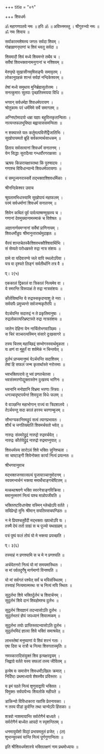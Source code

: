 +++
title = "०१"

+++
शिवधर्मः  
  
ॐ महागणपतये नमः ॥ हरिः ॐ ॥ अविघ्नमस्तु । श्रीगुरुभ्यो नमः ॥   
ॐ नमः शिवाय ॥  
  
सर्वाकारमशेषस्य जगतः सर्वदा शिवम् ।  
गोब्राह्मणनृपाणां च शिवं भवतु सर्वदा ॥  
  
शिवमादौ शिवं मध्ये शिवमन्ते तथैव च ।  
सर्वेषां शिवभक्तानामनुगानां च नश्शिवम् ॥  
  
मेरुपृष्ठे सुखासीनमृषिसङ्घैः समावृतम् ।  
लोकानुग्रहकं शान्तं सर्वज्ञं नन्दिकेश्वरम् ॥  
  
तेषां मध्ये समुथाय मुनिर्ब्रह्मसुतोत्तमः ।  
सनत्कुमारः सुतपाः पृच्छतिस्मयया विधि ॥  
  
भगवन् सर्वधर्मज्ञ शिवधर्मपरायण ।  
श्रोतुकामः परं धर्ममिमे सर्वे समागतम् ॥  
  
अग्निष्टोमादयो धम्रा यज्ञाः बहुवित्तकृतान्विताः ।  
नात्यन्तफलभूयिष्ठा बह्वायाससमन्विताः ॥  
  
न शक्यास्ते यतः कर्तुमल्पवित्तैर्द्विजातिभिः ।  
सुखोपायमतो ब्रूहि सर्वकामार्थसाधकम् ॥  
  
हिताय सर्वसत्वानां शिवधर्मं सनातनम् ।  
येन सिद्धाः सुरादैत्या गन्धर्वोरगराक्षसाः ॥  
  
ऋषयः किन्नरायक्षास्तथा किं पुरुषादयः ।  
गणाश्च विविधान्यान्ये शिवधर्मपरायणाः ॥  
  
यं सम्पूज्यनरास्सर्वे तद्भक्ताश्शिवधर्मिकाः ।  
  
श्रीनन्दिकेश्वर उवाच  
  
श्रूयतामभिधास्यामि सुखोपायं महाफलम् ।  
परमं सर्वधर्माणां शिवधर्मं सनातनम् ॥  
  
शिवेन कथितं पूर्व पार्वत्याष्षण्मुखस्य च ।  
गणानां देवमुख्यानामस्माकं च विशेषतः ॥  
  
अज्ञानार्णवमग्नानां सर्वेषां प्राणिनायम् ।  
शिवधर्मोडुपः श्रीमानुत्तारार्थमुदाहृतः ॥  
  
यैरयं शान्तचेतस्कैश्शिवभक्तैश्शिवार्थिभिः ।  
सं सेव्यते परोधम्रस्ते रुद्रा नात्र संशयः ॥  
  
ग्रामे वा यदिवारण्ये जले वापि स्थलोऽपिवा ।  
यत्र वा दृश्यते लिङ्गं सर्वतीर्थानि तत्र वै ॥  
  
प्। २(५)  
  
एककालं द्विकालं वा त्रिकालं नित्यमेव वा ।  
ये स्मरन्ति विरूपाक्षं ते रुद्रा नात्रसंशयः ॥  
  
कीर्तयिष्यन्ति ये रुद्रास्सकृदप्याशु ते नराः ।  
सर्वपापैः प्रमुच्यन्ते सर्वजन्मकृतैरपि ॥  
  
येऽर्चयन्ति सदारुद्रं न ते प्रकृतिमानुषाः ।  
रुद्रलोकात्परिभ्रष्टास्ते रुद्रा नात्रसंशयः ॥  
  
जातेन देहिना येन नार्चितोभगवाञ्छिवः ।  
स चिरं सञ्चरत्यस्मिन् संसारे दुःखसागरे ॥  
  
तस्य चित्तम् महाच्छिद्रं सम्भोगस्स्वार्थमूकता ।  
यः क्षणं वा मुहूर्तं वा शर्वमेकं न चिन्तयेत् ॥  
  
दुर्लभं प्राप्यमानुष्यं येऽर्चयन्ति सदाशिवम् ।  
तेषां हि सफलं जन्म कृतार्थास्ते नरोत्तमाः ॥  
  
भवभक्तिपराये तु भवं प्रणतचेतसा ।  
भवसंस्मरणोद्युक्तास्तेन दुःखस्य भागिनः ॥  
  
भवनानि मनोज्ञानि विभ्रमा भरणाः स्त्रियः ।  
धनञ्चादृष्टपर्यन्तं शिवपूजा विधेः फलम् ॥  
  
ये वाञ्छन्ति महाभोगान् राज्यं वा त्रिदशालये ।  
तेऽर्चयन्तु सदा कालं हरस्य चरणाम्बुजम् ॥  
  
सौभाग्यकान्तिमद्रूपं सत्वं त्यागप्रभावतः ।  
शौर्यं च जगतिख्यातिं शिवमर्चयतो भवेत् ॥  
  
नारुद्रः संस्मरेद्रुद्रं नारुद्रो रुद्रमर्चयेत् ।  
नारुद्रः कीर्तयेद्रुद्रं नारुद्रो रुद्रमाप्नुयात् ॥  
  
शिवधर्मस्य सारोऽयं शिवे भक्तिः सुनिश्चला ।  
सा चाष्टाङ्गी शिवेनोक्ता कार्या नित्यं प्रयत्नतः ॥  
  
श्रीभगवानुवाच  
  
मद्भक्तजनवात्सल्यं पूजायाञ्चानुमोदनम् ।  
स्वयमभ्यर्चनं भक्त्या ममार्थेचाङ्गचेष्टितम् ॥  
  
मत्कथाश्रवणे भक्ति स्वरनेत्राङ्गविक्रिया ।  
ममानुस्मरणं नित्यं यश्च मान्नोपजीवति ॥  
  
भक्तिरष्टविधाप्येषा यस्मिन् म्लेच्छेऽपि वर्तते ।  
सविप्रेन्द्रो मुनिः श्रीमान् सयतिस्सचपण्डितः ॥  
  
न मे प्रियश्चतुर्वेदी मद्भक्ताः खपचोऽपि यः ।  
तस्मै देयं ततो ग्राह्यं स च पूज्यो यथाह्यहम् ॥  
  
पत्रं पुष्पं फलं तोयं यो मे भक्त्या प्रयच्छति ।  
  
प्। ३(६)  
  
तस्याहं न प्रणश्यामि स च मे न प्रणश्यति ॥  
  
अर्चयेतनरो नित्यं यो मां समयमास्थितः ।  
स मां पर्वतदुर्गेषु मार्गमाणो विनश्यति ॥  
  
यो मां सर्वगतं पश्येत् सर्वं च मयिसंस्थितम् ।  
तस्याहं नित्यमात्मस्थः स च नित्यं मयि स्थितः ॥  
  
सुदुर्लभा शिवे भक्तिर्दुर्लभं च शिवार्चनम् ।  
सुदुर्लभं शिवे दानं शिवहोमश्च दुर्लभः ॥  
  
सुदुर्लभं शिवज्ञानं तदभ्यासोऽति दुर्लभः ।  
सुदुर्लभतरं ज्ञेयं जपध्यानं शिवात्मकम् ॥  
  
सुदुर्लभा तयोः प्राप्तिस्तदभ्यासोऽति दुर्लभः ।  
सुदुर्लभमिदं ज्ञात्वा शिवे भक्तिं समाश्रयेत् ॥  
  
लाभस्तेषां मनुष्याणां ये शिवं शरनं गताः ।  
एषा दिवा च रात्रौ च नित्या शिवगतास्मृतिः ॥  
  
नमस्कारादिसंयुक्तं शिव इत्यक्षरद्वयम् ।  
जिह्वाग्रे वर्तते यस्य सफलां तस्य जीवितम् ॥  
  
इत्येष वः समासेन शिवधर्मोऽखिलः क्रमात् ।  
निर्दिष्टः प्रथमाध्याये शेषस्यैव प्रविस्तरः ॥  
  
य इमं पठते नित्यं शृणुयाद्वापि भक्तितः ।  
विमुक्तः सर्वपापेभ्यः शिवलोके महीयते ॥  
  
डाकिन्यो विविधाकारा रक्षांसि प्रेतनायकाः ।  
न तस्य पीडां कुर्वन्ति तथा चान्येऽपि हिंसकाः ॥  
  
शत्रवो नाशमायान्ति सर्वरोगैर्न बाध्यते ।  
सर्वरोगैर्न बाध्येत आपदो न स्पृशन्तितम् ॥  
  
धनमायुर्यशो विद्यां प्रभावमतुलं व्रजेत् । (ल)  
शुभान्युपचयं यान्ति नित्यं पूर्णगुणान्विताः ॥  
  
इति श्रीशिवधर्मशास्त्रे भक्तिलक्षणं नाम प्रथमोध्यायः ॥  
  
